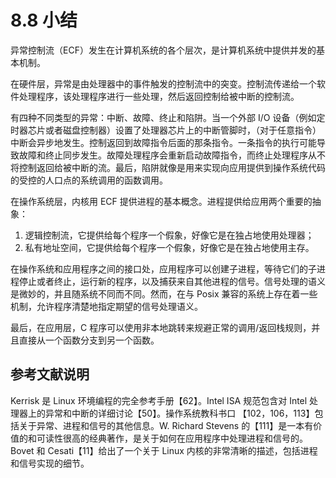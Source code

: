 # 8.8 小结

异常控制流（ECF）发生在计算机系统的各个层次，是计算机系统中提供并发的基本机制。

在硬件层，异常是由处理器中的事件触发的控制流中的突变。控制流传递给一个软件处理程序，该处理程序进行一些处理，然后返回控制给被中断的控制流。

有四种不同类型的异常：中断、故障、终止和陷阱。当一个外部 I/O 设备（例如定时器芯片或者磁盘控制器）设置了处理器芯片上的中断管脚时，（对于任意指令）中断会异步地发生。控制返回到故障指令后面的那条指令。一条指令的执行可能导致故障和终止同步发生。故障处理程序会重新启动故障指令，而终止处理程序从不将控制返回给被中断的流。最后，陷阱就像是用来实现向应用提供到操作系统代码的受控的人口点的系统调用的函数调用。

在操作系统层，内核用 ECF 提供进程的基本概念。进程提供给应用两个重要的抽象：

1. 逻辑控制流，它提供给每个程序一个假象，好像它是在独占地使用处理器；
2. 私有地址空间，它提供给每个程序一个假象，好像它是在独占地使用主存。

在操作系统和应用程序之间的接口处，应用程序可以创建子进程，等待它们的子进程停止或者终止，运行新的程序，以及捕获来自其他进程的信号。信号处理的语义是微妙的，并且随系统不同而不同。然而，在与 Posix 兼容的系统上存在着一些机制，允许程序清楚地指定期望的信号处理语义。

最后，在应用层，C 程序可以使用非本地跳转来规避正常的调用/返回栈规则，并且直接从一个函数分支到另一个函数。

## 参考文献说明

Kerrisk 是 Linux 环境编程的完全参考手册【62】。Intel ISA 规范包含对 Intel 处理器上的异常和中断的详细讨论【50】。操作系统教科书口 【102，106，113】包括关于异常、进程和信号的其他信息。W. Richard Stevens 的【111】是一本有价值的和可读性很高的经典著作，是关于如何在应用程序中处理进程和信号的。Bovet 和 Cesati【11】给出了一个关于 Linux 内核的非常清晰的描述，包括进程和信号实现的细节。

